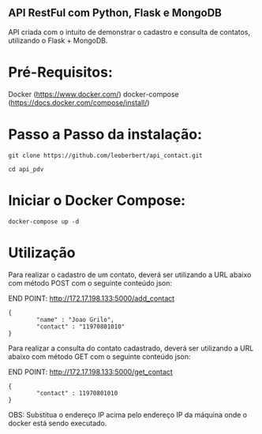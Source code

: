 ## API RestFul com Python, Flask e MongoDB

API criada com o intuito de demonstrar o cadastro e consulta de contatos, utilizando o Flask + MongoDB.

# Pré-Requisitos:

Docker (https://www.docker.com/)
docker-compose (https://docs.docker.com/compose/install/)

# Passo a Passo da instalação:

```
git clone https://github.com/leoberbert/api_contact.git

cd api_pdv
```

# Iniciar o Docker Compose:

```
docker-compose up -d
```

# Utilização

Para realizar o cadastro de um contato, deverá ser utilizando a URL abaixo com método POST com o seguinte conteúdo json:

END POINT: http://172.17.198.133:5000/add_contact

```
{
        "name" : "Joao Grilo",
        "contact" : "11970801010"
}
```
Para realizar a consulta do contato cadastrado, deverá ser utilizando a URL abaixo com método GET com o seguinte conteúdo json:

END POINT: http://172.17.198.133:5000/get_contact

```
{
        "contact" : 11970801010
}
```
OBS: Substitua o endereço IP acima pelo endereço IP da máquina onde o docker está sendo executado. 


